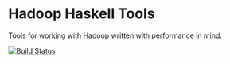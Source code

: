 Hadoop Haskell Tools
====================

Tools for working with Hadoop written with performance in mind.

[![Build
Status](https://travis-ci.org/jystic/hadoop-tools.svg?branch=master)](https://travis-ci.org/jystic/hadoop-tools)
